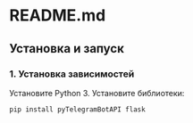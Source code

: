 # README.md

## Установка и запуск

### 1. Установка зависимостей
Установите Python 3. Установите библиотеки:
```bash
pip install pyTelegramBotAPI flask